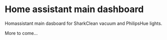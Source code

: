 # Home assistant main dashboard

Homassistant main dasboard for SharkClean vacuum and PhilipsHue lights.

More to come...